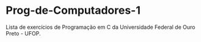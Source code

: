# Prog-de-Computadores-1

Lista de exercícios de Programação em C da Universidade Federal de Ouro Preto - UFOP.
